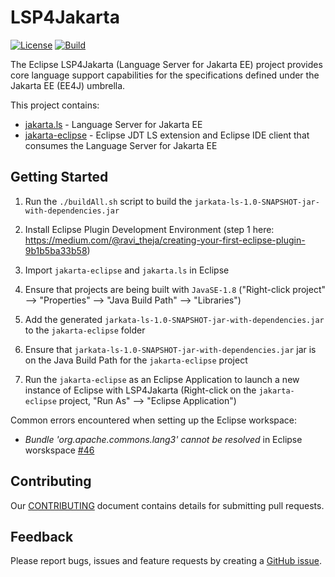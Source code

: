# LSP4Jakarta 
[![License](https://img.shields.io/badge/License-EPL%202.0-red.svg?label=license&logo=eclipse)](https://www.eclipse.org/legal/epl-2.0/) [![Build](https://github.com/eclipse/lsp4jakarta/workflows/Java%20CI%20-%20LSP4Jakarta/badge.svg)](https://github.com/eclipse/lsp4jakarta/actions)

The Eclipse LSP4Jakarta (Language Server for Jakarta EE) project provides core language support capabilities for the specifications defined under the Jakarta EE (EE4J) umbrella.

This project contains: 

- [jakarta.ls](/jakarta.ls) - Language Server for Jakarta EE
- [jakarta-eclipse](/jakarta-eclipse) - Eclipse JDT LS extension and Eclipse IDE client that consumes the Language Server for Jakarta EE

## Getting Started

1. Run the `./buildAll.sh` script to build the `jarkata-ls-1.0-SNAPSHOT-jar-with-dependencies.jar`

2. Install Eclipse Plugin Development Environment (step 1 here: https://medium.com/@ravi_theja/creating-your-first-eclipse-plugin-9b1b5ba33b58)

3. Import `jakarta-eclipse` and `jakarta.ls` in Eclipse

4. Ensure that projects are being built with `JavaSE-1.8` ("Right-click project" --> "Properties" --> "Java Build Path" --> "Libraries")

5. Add the generated `jarkata-ls-1.0-SNAPSHOT-jar-with-dependencies.jar` to the `jakarta-eclipse` folder

6. Ensure that `jarkata-ls-1.0-SNAPSHOT-jar-with-dependencies.jar` jar is on the Java Build Path for the `jakarta-eclipse` project

7. Run the `jakarta-eclipse` as an Eclipse Application to launch a new instance of Eclipse with LSP4Jakarta (Right-click on the `jakarta-eclipse` project, "Run As" --> "Eclipse Application")

Common errors encountered when setting up the Eclipse workspace: 
- *Bundle 'org.apache.commons.lang3' cannot be resolved* in Eclipse worskspace [#46](https://github.com/eclipse/lsp4jakarta/issues/46)

## Contributing

Our [CONTRIBUTING](CONTRIBUTING.md) document contains details for submitting pull requests.

## Feedback

Please report bugs, issues and feature requests by creating a [GitHub issue](https://github.com/MicroShed/jakarta-ls/issues).
